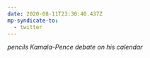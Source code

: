 ```yaml
---
date: 2020-08-11T23:30:40.437Z
mp-syndicate-to:
  - twitter
---
```


*pencils Kamala-Pence debate on his calendar*
